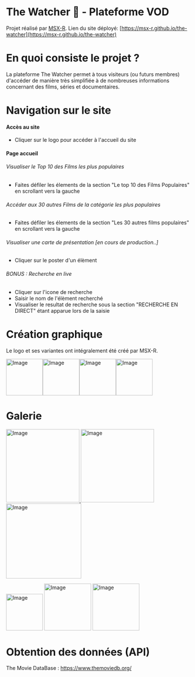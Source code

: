 # The Watcher 🔴 - Plateforme VOD

Projet réalisé par [MSX-R](https://github.com/MSX-R "lien github profile").
Lien du site déployé: [https://msx-r.github.io/the-watcher](https://msx-r.github.io/the-watcher)


# En quoi consiste le projet ?

La plateforme The Watcher permet à tous visiteurs (ou futurs membres) d'accéder de manière très simplifiée à de nombreuses informations concernant des films, séries et documentaires.

# Navigation sur le site

#### Accès au site

- Cliquer sur le logo pour accéder à l'accueil du site

#### Page accueil

###### Visualiser le Top 10 des Films les plus populaires

- Faites défiler les élements de la section "Le top 10 des Films Populaires" en scrollant vers la gauche

###### Accéder aux 30 autres Films de la catégorie les plus populaires

- Faites défiler les élements de la section "Les 30 autres films populaires" en scrollant vers la gauche

###### Visualiser une carte de présentation [en cours de production..]

- Cliquer sur le poster d'un élèment

###### BONUS : Recherche en live

- Cliquer sur l'icone de recherche
- Saisir le nom de l'élèment recherché
- Visualiser le resultat de recherche sous la section "RECHERCHE EN DIRECT" étant apparue lors de la saisie

# Création graphique

Le logo et ses variantes ont intégralement été créé par MSX-R.


<a href="https://msx-r.github.io/portfolio/" ><img src="https://i.goopics.net/p00cik.png" alt="Image" style="width:100px"><img src="https://i.goopics.net/klmla6.png" alt="Image" style="width:100px"><img src="https://i.goopics.net/ircbgx.png" alt="Image" style="width:100px"><img src="https://i.goopics.net/g3uund.png" alt="Image" style="width:100px">
</a>


# Galerie

<a href="https://msx-r.github.io/the-watcher/" ><img src="https://i.goopics.net/21wmrm.png" alt="Image" style="width:200px"> <img src="https://i.goopics.net/45on35.png" alt="Image" style="width:200px"> <img src="https://i.goopics.net/imff8j.png" alt="Image" style="width:205px">  
</a>

<img src="https://i.goopics.net/clqend.png" alt="Image" style="width:100px"> <img src="https://i.goopics.net/rghyp5.png" alt="Image" style="width:128px">  <img src="https://i.goopics.net/y4yv2e.png" alt="Image" style="width:128px"> 



# Obtention des données (API)

The Movie DataBase : https://www.themoviedb.org/
